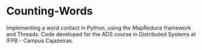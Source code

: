 # Counting-Words
Implementing a word contact in Python, using the MapReduce framework and Threads. Code developed for the ADS course in Distributed Systems at IFPB - Campus Cajazeiras.
